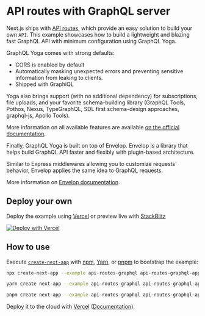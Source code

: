 # API routes with GraphQL server

Next.js ships with [API routes](https://nextjs.org/docs/api-routes/introduction), which provide an easy solution to build your own `API`.
This example showcases how to build a lightweight and blazing fast GraphQL API with minimum configuration using GraphQL Yoga.

GraphQL Yoga comes with strong defaults:

- CORS is enabled by default
- Automatically masking unexpected errors and preventing sensitive information from leaking to clients.
- Shipped with GraphiQL

Yoga also brings support (with no additional dependency) for subscriptions, file uploads, and your favorite schema-building library (GraphQL Tools, Pothos, Nexus, TypeGraphQL, SDL first schema-design approaches, graphql-js, Apollo Tools).

More information on all available features are available [on the official documentation](https://www.graphql-yoga.com/docs/quick-start).

Finally, GraphQL Yoga is built on top of Envelop. Envelop is a library that helps build GraphQL API faster and flexibly with plugin-based architecture.

Similar to Express middlewares allowing you to customize requests' behavior, Envelop applies the same idea to GraphQL requests.

More information on [Envelop documentation](https://www.envelop.dev/).

## Deploy your own

Deploy the example using [Vercel](https://vercel.com?utm_source=github&utm_medium=readme&utm_campaign=next-example) or preview live with [StackBlitz](https://stackblitz.com/github/vercel/next.js/tree/canary/examples/api-routes-graphql)

[![Deploy with Vercel](https://vercel.com/button)](https://vercel.com/new/git/external?repository-url=https://github.com/vercel/next.js/tree/canary/examples/api-routes-graphql&project-name=api-routes-graphql&repository-name=api-routes-graphql)

## How to use

Execute [`create-next-app`](https://github.com/vercel/next.js/tree/canary/packages/create-next-app) with [npm](https://docs.npmjs.com/cli/init), [Yarn](https://yarnpkg.com/lang/en/docs/cli/create/), or [pnpm](https://pnpm.io) to bootstrap the example:

```bash
npx create-next-app --example api-routes-graphql api-routes-graphql-app
```

```bash
yarn create next-app --example api-routes-graphql api-routes-graphql-app
```

```bash
pnpm create next-app --example api-routes-graphql api-routes-graphql-app
```

Deploy it to the cloud with [Vercel](https://vercel.com/new?utm_source=github&utm_medium=readme&utm_campaign=next-example) ([Documentation](https://nextjs.org/docs/deployment)).

